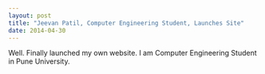 ```yaml
---
layout: post
title: "Jeevan Patil, Computer Engineering Student, Launches Site"
date: 2014-04-30
---
```


Well. Finally launched my own website. I am Computer Engineering Student in Pune University.
